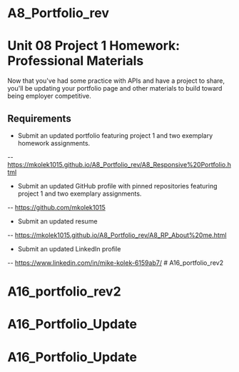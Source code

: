 # A8_Portfolio_rev


# Unit 08 Project 1 Homework: Professional Materials

Now that you've had some practice with APIs and have a project to share, you'll be updating your portfolio page and other materials to build toward being employer competitive.

## Requirements

* Submit an updated portfolio featuring project 1 and two exemplary homework assignments.

-- https://mkolek1015.github.io/A8_Portfolio_rev/A8_Responsive%20Portfolio.html 

* Submit an updated GitHub profile with pinned repositories featuring project 1 and two exemplary assignments.

--  https://github.com/mkolek1015 

* Submit an updated resume

--  https://mkolek1015.github.io/A8_Portfolio_rev/A8_RP_About%20me.html

* Submit an updated LinkedIn profile

--  https://www.linkedin.com/in/mike-kolek-6159ab7/ # A16_portfolio_rev2
# A16_portfolio_rev2
# A16_Portfolio_Update
# A16_Portfolio_Update
